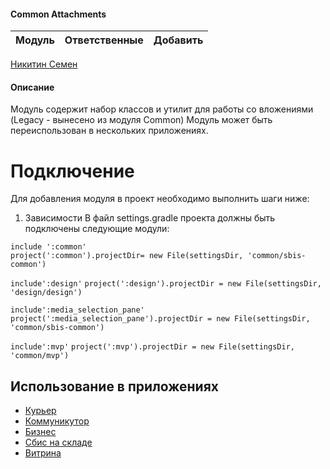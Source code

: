 #### Common Attachments

|Модуль|Ответственные|Добавить|
|------|-------------|--------|
[Никитин Семен](https://online.sbis.ru/person/312e2356-e6c6-4cfa-8db0-a5b1daae1736)

#### Описание
Модуль содержит набор классов и утилит для работы со вложениями (Legacy - вынесено из модуля Common)
Модуль может быть переиспользован в нескольких приложениях.

# Подключение

Для добавления модуля в проект необходимо выполнить шаги ниже:

1. Зависимости
В файл settings.gradle проекта должны быть подключены следующие модули:

`include ':common'`  
`project(':common').projectDir= new File(settingsDir, 'common/sbis-common')`    

`include':design'`
`project(':design').projectDir = new File(settingsDir, 'design/design')`

`include':media_selection_pane'`
`project(':media_selection_pane').projectDir = new File(settingsDir, 'common/sbis-common')`

`include':mvp'`
`project(':mvp').projectDir = new File(settingsDir, 'common/mvp')`

## Использование в приложениях
- [Курьер](https://git.sbis.ru/mobileworkspace/apps/droid/courier)
- [Коммуникутор](https://git.sbis.ru/mobileworkspace/apps/droid/communicator)
- [Бизнес](https://git.sbis.ru/mobileworkspace/apps/droid/business)
- [Сбис на складе](https://git.sbis.ru/mobileworkspace/apps/droid/storekeeper)
- [Витрина](https://git.sbis.ru/mobileworkspace/apps/droid/showcase)

